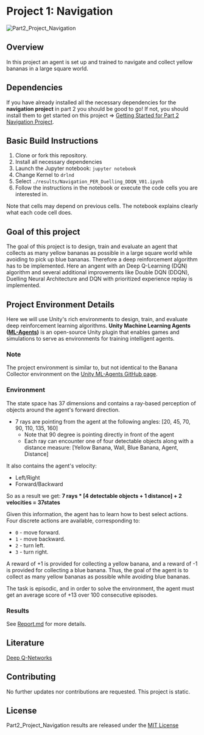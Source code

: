# Project 1: Navigation
![Part2_Project_Navigation](./img/Trained_agent_banana_env_PER_Dueling_DDQN_V01.gif)

## Overview

In this project an agent is set up and trained to navigate and collect yellow bananas in a large square world.

## Dependencies

If you have already installed all the necessary dependencies for the **navigation project** in part 2 you should be good to go! If not, you should install them to get started on this project => [Getting Started for Part 2 Navigation Project](../Part2_How_to_get_started). 
 
## Basic Build Instructions

1. Clone or fork this repository.
2. Install all necessary dependencies
3. Launch the Jupyter notebook: `jupyter notebook`
4. Change Kernel to `drlnd`
5. Select `./results/Navigation_PER_Duelling_DDQN_V01.ipynb`
6. Follow the instructions in the notebook or execute the code cells you are interested in.
 
Note that cells may depend on previous cells. The notebook explains clearly what each code cell does.

## Goal of this project

The goal of this project is to design, train and evaluate an agent that collects as many yellow bananas as possible in a large square world while avoiding to pick up blue bananas. Therefore a deep reinforcement algorithm has to be implemented. Here an angent with an Deep Q-Learning (DQN) algorithm and several additional improvements like Double DQN (DDQN), Duelling Neural Architecture and DQN with prioritized experience replay is implemented.

## Project Environment Details 

Here we will use Unity's rich environments to design, train, and evaluate deep reinforcement learning algorithms. **Unity Machine Learning Agents ([ML-Agents](https://github.com/Unity-Technologies/ml-agents))** is an open-source Unity plugin that enables games and simulations to serve as environments for training intelligent agents.

### Note

The project environment is similar to, but not identical to the Banana Collector environment on the [Unity ML-Agents GitHub page](https://github.com/Unity-Technologies/ml-agents/blob/master/docs/Learning-Environment-Examples.md#banana-collector).

### Environment

The state space has 37 dimensions and contains a ray-based perception of objects around the agent's forward direction.

- 7 rays are pointing from the agent at the following angles: [20, 45, 70, 90, 110, 135, 160] 
    - Note that 90 degree is pointing directly in front of the agent
    - Each ray can encounter one of four detectable objects along with a  distance measure: [Yellow Banana, Wall, Blue Banana, Agent, Distance]

It also contains the agent's velocity:
- Left/Right
- Forward/Backward

So as a result we get:
 **7 rays * [4 detectable objects + 1 distance] + 2 velocities = 37states**

 Given this information, the agent has to learn how to best select actions. Four discrete actions are available, corresponding to:

- `0` - move forward.
- `1` - move backward.
- `2` - turn left.
- `3` - turn right.

A reward of +1 is provided for collecting a yellow banana, and a reward of -1 is provided for collecting a blue banana. Thus, the goal of the agent is to collect as many yellow bananas as possible while avoiding blue bananas. 

The task is episodic, and in order to solve the environment, the agent must get an average score of +13 over 100 consecutive episodes.

### Results

See [Report.md](./Report.md) for more details.

## Literature

[Deep Q-Networks](./resources/2_001_2015_Mnih_et_al_Human-level_control_through_DRL_DQNNaturePaper.pdf)

## Contributing

No further updates nor contributions are requested.  This project is static.

## License

Part2_Project_Navigation results are released under the [MIT License](./LICENSE)